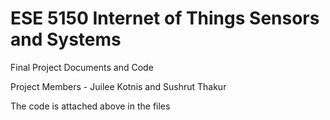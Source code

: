 # ESE 5150 Internet of Things Sensors and Systems
Final Project Documents and Code

Project Members - Juilee Kotnis and Sushrut Thakur 

The code is attached above in the files 
